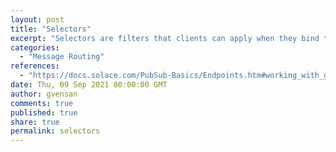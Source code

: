 ```yaml
---
layout: post
title: "Selectors"
excerpt: "Selectors are filters that clients can apply when they bind to endpoints. They enable clients to filter which messages they are interested in receiving, as determined by the messages’ header field and property values."
categories:
  - "Message Routing"
references:
  - "https://docs.solace.com/PubSub-Basics/Endpoints.htm#working_with_guaranteed_messages_2286334743_467289"
date: Thu, 09 Sep 2021 00:00:00 GMT
author: gvensan
comments: true
published: true
share: true
permalink: selectors
---
```

